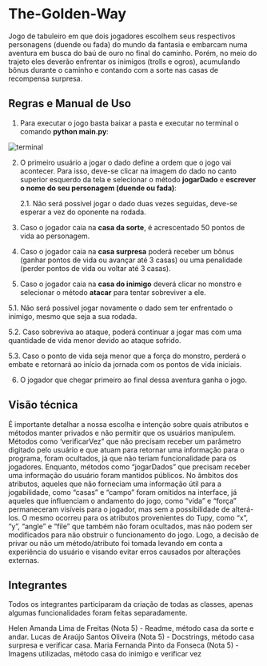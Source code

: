 # The-Golden-Way
Jogo de tabuleiro em que dois jogadores escolhem seus respectivos personagens (duende ou fada) do mundo da fantasia e embarcam numa aventura em busca do baú de ouro no final do caminho. Porém, no meio do trajeto eles deverão enfrentar os inimigos (trolls e ogros), acumulando bônus durante o caminho e contando com a sorte nas casas de recompensa surpresa. 

## Regras e Manual de Uso

1. Para executar o jogo basta baixar a pasta e executar no terminal o comando **python main.py**:

![terminal](https://github.com/heleafreitas/The-Golden-Way/assets/82972511/3abd9617-915c-4415-916e-58c66c90ff1b)

2. O primeiro usuário a jogar o dado define a ordem que o jogo vai acontecer. Para isso, deve-se clicar na imagem do dado no canto superior esquerdo da tela e selecionar o método **jogarDado** e **escrever o nome do seu personagem (duende ou fada)**:
   
   2.1. Não será possível jogar o dado duas vezes seguidas, deve-se esperar a vez do oponente na rodada.

3. Caso o jogador caia na **casa da sorte**, é acrescentado 50 pontos de vida ao personagem.

4. Caso o jogador caia na **casa surpresa** poderá receber um bônus (ganhar pontos de vida ou avançar até 3 casas) ou uma penalidade (perder pontos de vida ou voltar até 3 casas).

5. Caso o jogador caia na **casa do inimigo** deverá clicar no monstro e selecionar o método **atacar** para tentar sobreviver a ele.

  5.1. Não será possível jogar novamente o dado sem ter enfrentado o inimigo, mesmo que seja a sua rodada.
  
  5.2. Caso sobreviva ao ataque, poderá continuar a jogar mas com uma quantidade de vida menor devido ao ataque sofrido.
  
  5.3. Caso o ponto de vida seja menor que a força do monstro, perderá o embate e retornará ao início da jornada com os pontos de vida iniciais.

6. O jogador que chegar primeiro ao final dessa aventura ganha o jogo.

## Visão técnica

É importante detalhar a nossa escolha e intenção sobre quais atributos e métodos manter privados e não permitir que os usuários manipulem. Métodos como ‘verificarVez” que não precisam receber um parâmetro digitado pelo usuário e que atuam para retornar uma informação para o programa, foram ocultados, já que não teriam funcionalidade para os jogadores. Enquanto, métodos como “jogarDados” que precisam receber uma informação do usuário foram mantidos públicos. No âmbitos dos atributos, aqueles que não forneciam uma informação útil para a jogabilidade, como “casas” e “campo” foram omitidos na interface, já aqueles que influenciam o andamento do jogo, como “vida” e “força” permaneceram visíveis para o jogador, mas sem a possibilidade de alterá-los. O mesmo ocorreu para os atributos provenientes do Tupy, como “x”, “y”, “angle” e “file” que também não foram ocultados, mas não podem ser modificados para não obstruir o funcionamento do jogo. Logo, a decisão de privar ou não um método/atributo foi tomada levando em conta a experiência do usuário e visando evitar erros causados por alterações externas. 

## Integrantes

Todos os integrantes participaram da criação de todas as classes, apenas algumas funcionalidades foram feitas separadamente.

Helen Amanda Lima de Freitas (Nota 5) - Readme, método casa da sorte e andar.
Lucas de Araújo Santos Oliveira (Nota 5) - Docstrings, método casa surpresa e verificar casa.
Maria Fernanda Pinto da Fonseca (Nota 5) - Imagens utilizadas, método casa do inimigo e verificar vez


